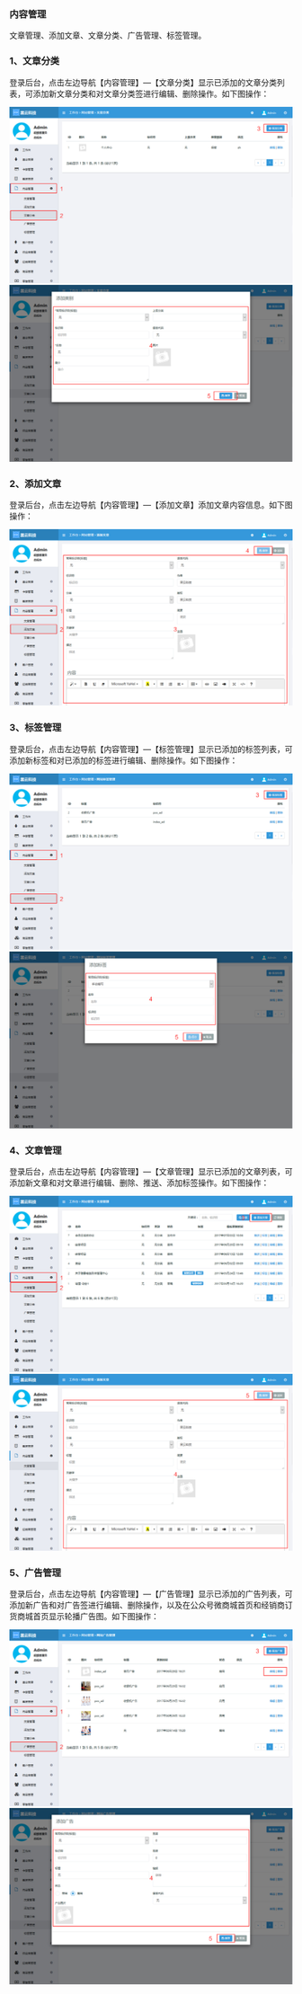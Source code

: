 ### 内容管理

文章管理、添加文章、文章分类、广告管理、标签管理。

### 1、文章分类

登录后台，点击左边导航【内容管理】—【文章分类】显示已添加的文章分类列表，可添加新文章分类和对文章分类签进行编辑、删除操作。如下图操作：

![](/assets/内容管理分类01.jpg)![](/assets/内容管理分类02.jpg)

### 2、添加文章

登录后台，点击左边导航【内容管理】—【添加文章】添加文章内容信息。如下图操作：

![](/assets/添加文章.jpg)

### 3、标签管理

登录后台，点击左边导航【内容管理】—【标签管理】显示已添加的标签列表，可添加新标签和对已添加的标签进行编辑、删除操作。如下图操作：

![](/assets/标签管理01.jpg)![](/assets/添加标签02.jpg)

### 4、文章管理

登录后台，点击左边导航【内容管理】—【文章管理】显示已添加的文章列表，可添加新文章和对文章进行编辑、删除、推送、添加标签操作。如下图操作：

![](/assets/文章管理01.jpg)![](/assets/文章管理02.jpg)

### 5、广告管理

登录后台，点击左边导航【内容管理】—【广告管理】显示已添加的广告列表，可添加新广告和对广告签进行编辑、删除操作，以及在公众号微商城首页和经销商订货商城首页显示轮播广告图。如下图操作：

![](/assets/广告管理01.jpg)![](/assets/广告管理02.jpg)



